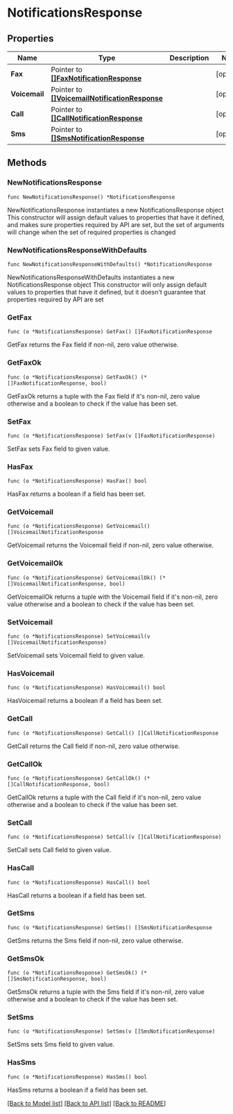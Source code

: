 # NotificationsResponse

## Properties

Name | Type | Description | Notes
------------ | ------------- | ------------- | -------------
**Fax** | Pointer to [**[]FaxNotificationResponse**](FaxNotificationResponse.md) |  | [optional] 
**Voicemail** | Pointer to [**[]VoicemailNotificationResponse**](VoicemailNotificationResponse.md) |  | [optional] 
**Call** | Pointer to [**[]CallNotificationResponse**](CallNotificationResponse.md) |  | [optional] 
**Sms** | Pointer to [**[]SmsNotificationResponse**](SmsNotificationResponse.md) |  | [optional] 

## Methods

### NewNotificationsResponse

`func NewNotificationsResponse() *NotificationsResponse`

NewNotificationsResponse instantiates a new NotificationsResponse object
This constructor will assign default values to properties that have it defined,
and makes sure properties required by API are set, but the set of arguments
will change when the set of required properties is changed

### NewNotificationsResponseWithDefaults

`func NewNotificationsResponseWithDefaults() *NotificationsResponse`

NewNotificationsResponseWithDefaults instantiates a new NotificationsResponse object
This constructor will only assign default values to properties that have it defined,
but it doesn't guarantee that properties required by API are set

### GetFax

`func (o *NotificationsResponse) GetFax() []FaxNotificationResponse`

GetFax returns the Fax field if non-nil, zero value otherwise.

### GetFaxOk

`func (o *NotificationsResponse) GetFaxOk() (*[]FaxNotificationResponse, bool)`

GetFaxOk returns a tuple with the Fax field if it's non-nil, zero value otherwise
and a boolean to check if the value has been set.

### SetFax

`func (o *NotificationsResponse) SetFax(v []FaxNotificationResponse)`

SetFax sets Fax field to given value.

### HasFax

`func (o *NotificationsResponse) HasFax() bool`

HasFax returns a boolean if a field has been set.

### GetVoicemail

`func (o *NotificationsResponse) GetVoicemail() []VoicemailNotificationResponse`

GetVoicemail returns the Voicemail field if non-nil, zero value otherwise.

### GetVoicemailOk

`func (o *NotificationsResponse) GetVoicemailOk() (*[]VoicemailNotificationResponse, bool)`

GetVoicemailOk returns a tuple with the Voicemail field if it's non-nil, zero value otherwise
and a boolean to check if the value has been set.

### SetVoicemail

`func (o *NotificationsResponse) SetVoicemail(v []VoicemailNotificationResponse)`

SetVoicemail sets Voicemail field to given value.

### HasVoicemail

`func (o *NotificationsResponse) HasVoicemail() bool`

HasVoicemail returns a boolean if a field has been set.

### GetCall

`func (o *NotificationsResponse) GetCall() []CallNotificationResponse`

GetCall returns the Call field if non-nil, zero value otherwise.

### GetCallOk

`func (o *NotificationsResponse) GetCallOk() (*[]CallNotificationResponse, bool)`

GetCallOk returns a tuple with the Call field if it's non-nil, zero value otherwise
and a boolean to check if the value has been set.

### SetCall

`func (o *NotificationsResponse) SetCall(v []CallNotificationResponse)`

SetCall sets Call field to given value.

### HasCall

`func (o *NotificationsResponse) HasCall() bool`

HasCall returns a boolean if a field has been set.

### GetSms

`func (o *NotificationsResponse) GetSms() []SmsNotificationResponse`

GetSms returns the Sms field if non-nil, zero value otherwise.

### GetSmsOk

`func (o *NotificationsResponse) GetSmsOk() (*[]SmsNotificationResponse, bool)`

GetSmsOk returns a tuple with the Sms field if it's non-nil, zero value otherwise
and a boolean to check if the value has been set.

### SetSms

`func (o *NotificationsResponse) SetSms(v []SmsNotificationResponse)`

SetSms sets Sms field to given value.

### HasSms

`func (o *NotificationsResponse) HasSms() bool`

HasSms returns a boolean if a field has been set.


[[Back to Model list]](../README.md#documentation-for-models) [[Back to API list]](../README.md#documentation-for-api-endpoints) [[Back to README]](../README.md)


